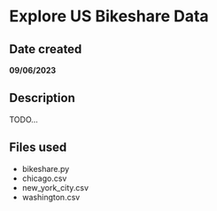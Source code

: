 # Explore US Bikeshare Data

## Date created
**09/06/2023**

## Description
TODO...

## Files used
* bikeshare.py
* chicago.csv
* new_york_city.csv
* washington.csv